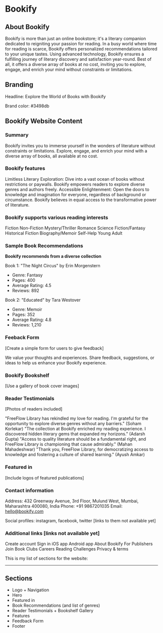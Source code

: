 # Bookify

## About Bookify

Bookify is more than just an online bookstore; it's a literary companion dedicated to reigniting your passion for reading. In a busy world where time for reading is scarce, Bookify offers personalized recommendations tailored to your unique tastes. Using advanced technology, Bookify ensures a fulfilling journey of literary discovery and satisfaction year-round. Best of all, it offers a diverse array of books at no cost, inviting you to explore, engage, and enrich your mind without constraints or limitations.

## Branding

Headline: Explore the World of Books with Bookify

Brand color: #3498db

## Bookify Website Content

### Summary

Bookify invites you to immerse yourself in the wonders of literature without constraints or limitations. Explore, engage, and enrich your mind with a diverse array of books, all available at no cost.

### Bookify features

Limitless Literary Exploration: Dive into a vast ocean of books without restrictions or paywalls. Bookify empowers readers to explore diverse genres and authors freely.
Accessible Enlightenment: Open the doors to knowledge and imagination for everyone, regardless of background or circumstance. Bookify believes in equal access to the transformative power of literature.

### Bookify supports various reading interests

Fiction
Non-Fiction
Mystery/Thriller
Romance
Science Fiction/Fantasy
Historical Fiction
Biography/Memoir
Self-Help
Young Adult

### Sample Book Recommendations

**Bookify recommends from a diverse collection**

Book 1: "The Night Circus" by Erin Morgenstern

- Genre: Fantasy
- Pages: 400
- Average Rating: 4.5
- Reviews: 892

Book 2: "Educated" by Tara Westover

- Genre: Memoir
- Pages: 352
- Average Rating: 4.8
- Reviews: 1,210

### Feeback Form

[Create a simple form for users to give feedback]

We value your thoughts and experiences. Share feedback, suggestions, or ideas to help us enhance your Bookify experience.

### Bookify Bookshelf

[Use a gallery of book cover images]

### Reader Testimonials

[Photos of readers included]

"FreeFlow Library has rekindled my love for reading. I'm grateful for the opportunity to explore diverse genres without any barriers." (Soham Korlekar)
"The collection at Bookify enriched my reading experience. I discovered hidden literary gems that expanded my horizons." (Adarsh Gupta)
"Access to quality literature should be a fundamental right, and FreeFlow Library is championing that cause admirably." (Mahan Mahadeshwar)
"Thank you, FreeFlow Library, for democratizing access to knowledge and fostering a culture of shared learning." (Ayush Amkar)

### Featured in

[Include logos of featured publications]

### Contact information

Address: 432 Greenway Avenue, 3rd Floor, Mulund West, Mumbai, Maharashtra 400080, India
Phone: +91 9867201035
Email: hello@bookify.com

Social profiles: instagram, facebook, twitter [links to them not available yet]

### Additional links [links not available yet]

Create account
Sign in
iOS app
Android app
About Bookify
For Publishers
Join Book Clubs
Careers
Reading Challenges
Privacy & terms

This is my list of sections for the website:

---

## Sections

- Logo + Navigation
- Hero
- Featured in
- Book Recommendations (and list of genres)
- Reader Testimonials + Bookshelf Gallery
- Features
- Feedback Form
- Footer
